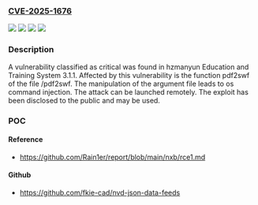 ### [CVE-2025-1676](https://cve.mitre.org/cgi-bin/cvename.cgi?name=CVE-2025-1676)
![](https://img.shields.io/static/v1?label=Product&message=Education%20and%20Training%20System&color=blue)
![](https://img.shields.io/static/v1?label=Version&message=%3D%203.1.1%20&color=brighgreen)
![](https://img.shields.io/static/v1?label=Vulnerability&message=Command%20Injection&color=brighgreen)
![](https://img.shields.io/static/v1?label=Vulnerability&message=OS%20Command%20Injection&color=brighgreen)

### Description

A vulnerability classified as critical was found in hzmanyun Education and Training System 3.1.1. Affected by this vulnerability is the function pdf2swf of the file /pdf2swf. The manipulation of the argument file leads to os command injection. The attack can be launched remotely. The exploit has been disclosed to the public and may be used.

### POC

#### Reference
- https://github.com/Rain1er/report/blob/main/nxb/rce1.md

#### Github
- https://github.com/fkie-cad/nvd-json-data-feeds

